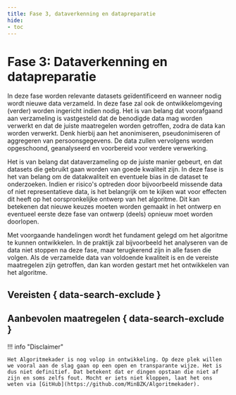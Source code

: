 ```yaml
--- 
title: Fase 3, dataverkenning en datapreparatie
hide:
- toc
---
```

# Fase 3: Dataverkenning en datapreparatie
In deze fase worden relevante datasets geïdentificeerd en wanneer nodig wordt nieuwe data verzameld. 
In deze fase zal ook de ontwikkelomgeving (verder) worden ingericht indien nodig. 
Het is van belang dat voorafgaand aan verzameling is vastgesteld dat de benodigde data mag worden verwerkt en dat de juiste maatregelen worden getroffen, zodra de data kan worden verwerkt. 
Denk hierbij aan het anonimiseren, pseudonimiseren of aggregeren van persoonsgegevens. 
De data zullen vervolgens worden opgeschoond, geanalyseerd en voorbereid voor verdere verwerking. 

Het is van belang dat dataverzameling op de juiste manier gebeurt, en dat datasets die gebruikt gaan worden van goede kwaliteit zijn. 
In deze fase is het van belang om de datakwaliteit en eventuele bias in de dataset te onderzoeken. 
Indien er risico's optreden door bijvoorbeeld missende data of niet representatieve data, is het belangrijk om te kijken wat voor effecten dit heeft op het oorspronkelijke ontwerp van het algoritme. 
Dit kan betekenen dat nieuwe keuzes moeten worden gemaakt in het ontwerp en eventueel eerste deze fase van ontwerp (deels) opnieuw moet worden doorlopen. 

Met voorgaande handelingen wordt het fundament gelegd om het algoritme te kunnen ontwikkelen. 
In de praktijk zal bijvoorbeeld het analyseren van de data niet stoppen na deze fase, maar terugkerend zijn in alle fasen die volgen. 
Als de verzamelde data van voldoende kwaliteit is en de vereiste maatregelen zijn getroffen, dan kan worden gestart met het ontwikkelen van het algoritme. 


## Vereisten { data-search-exclude }

<!-- list_vereisten levenscyclus/dataverkenning-en-datapreparatie no-rol no-levenscyclus no-search no-onderwerp -->

## Aanbevolen maatregelen { data-search-exclude }

<!-- list_maatregelen levenscyclus/dataverkenning-en-datapreparatie no-rol no-levenscyclus no-search no-onderwerp -->

!!! info "Disclaimer"

    Het Algoritmekader is nog volop in ontwikkeling. Op deze plek willen we vooral aan de slag gaan op een open en transparante wijze. Het is dus niet definitief. Dat betekent dat er dingen opstaan die niet af zijn en soms zelfs fout. Mocht er iets niet kloppen, laat het ons weten via [GitHub](https://github.com/MinBZK/Algoritmekader).
